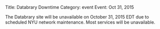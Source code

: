 Title: Databrary Downtime
Category: event
Event: Oct 31, 2015

The Databrary site will be unavailable on October 31, 2015 EDT due to scheduled NYU network maintenance.  Most services will be unavailable.
